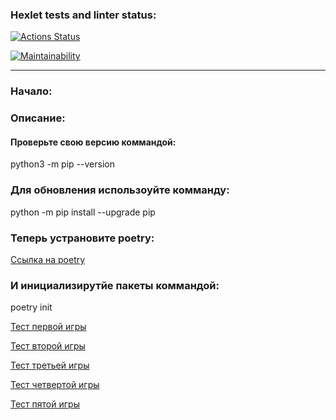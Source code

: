 ### Hexlet tests and linter status:
[![Actions Status](https://github.com/Nikolay-Shved/python-project-49/workflows/hexlet-check/badge.svg)](https://github.com/Nikolay-Shved/python-project-49/actions)

[![Maintainability](https://api.codeclimate.com/v1/badges/83e158949d998ac5fd1e/maintainability)](https://codeclimate.com/github/Nikolay-Shved/python-project-49/maintainability)
***

### Начало:

### Описание:


#### Проверьте свою версию коммандой:

python3 -m pip --version

### Для обновления использоуйте комманду:

python -m pip install --upgrade pip

### Теперь устрановите poetry:

[Ссылка на poetry](https://python-poetry.org/docs/)

### И инициализирутйе пакеты коммандой:

poetry init


[Тест первой игры](https://asciinema.org/a/hj8pi8XzZTn99VQ7sQrhU1CYU)

[Тест второй игры](https://asciinema.org/a/ogbc6FcRcF9DseDvDLFhTRIbE)

[Тест третьей игры](https://asciinema.org/a/e23azgMYetvNGlbt95UyOzR9o)

[Тест четвертой игры](https://asciinema.org/a/zjQVNwkuB58mkCq6mNOK6XEfs)

[Тест пятой игры](https://asciinema.org/a/8XJcojT5L4xLW1wL1ROTUkHam)